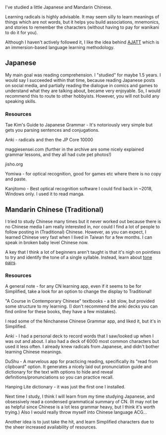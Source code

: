I've studied a little Japanese and Mandarin Chinese.

Learning radicals is highly advisable. It may seem silly to learn meanings of things which are not words, but it helps you build associations, mnemonics, and stories to remember the characters (without having to pay for wanikani to do it for you).

Although I haven't actively followed it, I like the idea behind [AJATT](http://www.alljapaneseallthetime.com/blog/) which is an immersion-based language learning methodology.

## Japanese 

My main goal was reading comprehension. I "studied" for maybe 1.5 years. I would say I succeeded within that time, because reading Japanese posts on social media, and partially reading the dialogue in comics and games to understand what they are talking about, became very enjoyable. So, I would recommend this to route to other hobbyists. However, you will not build any speaking skills.

### Resources

Tae Kim's Guide to Japanese Grammar - It's notoriously very simple but gets you parsing sentences and conjugations.

Anki - radicals and then the JP Core 10000 

maggiesensei.com (further in the archive are some nicely explained grammar lessons, and they all had cute pet photos!)

jisho.org

Yomiwa - for optical recognition, good for games etc where there is no copy and paste.

Kanjitomo - Best optical recognition software I could find back in ~2018, Windows only. I used it to read manga.


## Mandarin Chinese (Traditional)

I tried to study Chinese many times but it never worked out because there is no Chinese media I am really interested in, nor could I find a lot of people to follow posting in (Traditional) Chinese. However, as you can expect, I learned Chinese very fast when I lived in Taiwan for a few months. I can speak in broken baby level Chinese now.

A key that I think a lot of beginners aren't taught is that it's nigh on pointless to try and identify the tone of a single syllable. Instead, learn about [tone pairs](https://www.hackingchinese.com/focusing-on-tone-pairs-to-improve-your-mandarin-pronunciation/).

### Resources

A general note - for any CN learning app, even if it seems to be for Simplified, take a look for an option to change the display to Traditional!

"A Course in Contemporary Chinese" textbooks - a bit slow, but provided some structure to my learning. (I don't recommend the anki decks you can find online for these books, they have a few mistakes). 

I read some of the Ninchanese Chinese Grammar app, and liked it, but it's in Simplified.

Anki - I had a personal deck to record words that I saw/looked up when I was out and about. I also had a deck of 6000 most common characters but used it less often. I already knew radicals from Japanese, and didn't bother learning Chinese meanings.

DuShu - A marvelous app for practicing reading, specifically its "read from clipboard" option. It generates a nicely laid out pronunciation guide and dictionary for the text with options to hide and reveal definitions/pronunciations so you can practice recall.

Hanping Lite dictionary - it was just the first one I installed.

Next time I study, I think I will learn from my time studying Japanese, and obsessively read a condensed grammatical summary of CN. (It may not be as helpful since Chinese is a lot less grammar heavy, but I think it's worth trying.) Also I would really throw myself into Chinese language ACG...

Another idea is to just take the hit, and learn Simplified characters due to the sheer increased availability of resources.